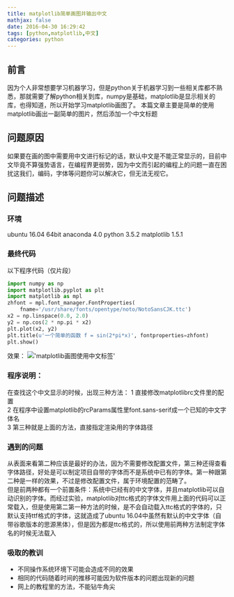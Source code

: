 ```yaml
---
title: matplotlib简单画图并输出中文
mathjax: false
date: 2016-04-30 16:29:42
tags: [python,matplotlib,中文]
categories: python
---
```

## 前言 
因为个人非常想要学习机器学习，但是python关于机器学习到一些相关库都不熟悉，那就需要了解python相关到库，numpy是基础，matplotlib是显示相关的库，也得知道，所以开始学习matplotlib画图了。 
本篇文章主要是简单的使用matplotlib画出一副简单的图片，然后添加一个中文标题  
<!-- more --> 
## 问题原因 
如果要在画的图中需要用中文进行标记的话，默认中文是不能正常显示的，目前中文毕竟不算强势语言，在编程界更弱势，因为中文而引起的编程上的问题一直在困扰这我们，编码，字体等问题你可以解决它，但无法无视它。 

## 问题描述
### 环境
ubuntu 16.04 64bit
anaconda 4.0 python 3.5.2
matplotlib 1.5.1
### 最终代码 
以下程序代码（仅片段） 
```python
import numpy as np
import matplotlib.pyplot as plt
import matplotlib as mpl
zhfont = mpl.font_manager.FontProperties(
    fname='/usr/share/fonts/opentype/noto/NotoSansCJK.ttc')
x2 = np.linspace(0.0, 2.0)
y2 = np.cos(2 * np.pi * x2)
plt.plot(x2, y2)
plt.title(u'一个简单的函数 f = sin(2*pi*x)', fontproperties=zhfont)
plt.show()
```
效果： 
!['matplotlib画图使用中文标签'](/image/matplotlib-zh-title-setfonts.png)
### 程序说明：  
在查找这个中文显示的时候，出现三种方法：
1  直接修改matplotlibrc文件里的配置  
2  在程序中设置matplotlib的rcParams属性里font.sans-serif成一个已知的中文字体名  
3  第三种就是上面的方法，直接指定渲染用的字体路径  
### 遇到的问题
从表面来看第二种应该是最好的办法，因为不需要修改配置文件，第三种还得查看字体路径，好处是可以制定项目自带的字体而不是系统中已有的字体。第一种跟第二种是一样的效果，不过是修改配置文件，属于环境配置的范畴了。  
但是前两种都有一个前置条件：系统中已经有的中文字体，并且matplotlib可以自动识别的字体。而经过实验，matplotlib对ttc格式的字体文件用上面的代码可以正常载入，但是使用第二第一种方法的时候，是不会自动载入ttc格式的字体的，只默认支持ttf格式的字体，这就造成了ubuntu 16.04中虽然有默认的中文字体（自带谷歌版本的思源黑体），但是因为都是ttc格式的，所以使用前两种方法制定字体名的时候无法载入  
### 吸取的教训
* 不同操作系统环境下可能会造成不同的效果
* 相同的代码随着时间的推移可能因为软件版本的问题出现新的问题  
* 网上的教程里的方法，不能钻牛角尖
